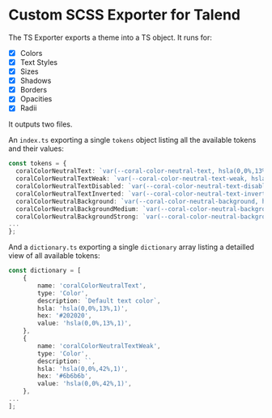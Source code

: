 # Custom SCSS Exporter for Talend

The TS Exporter exports a theme into a TS object. It runs for:

- [x] Colors
- [x] Text Styles
- [x] Sizes
- [x] Shadows
- [x] Borders
- [x] Opacities
- [x] Radii

It outputs two files.

An `index.ts` exporting a single `tokens` object listing all the available tokens and their values:

```ts
const tokens = {
  coralColorNeutralText: `var(--coral-color-neutral-text, hsla(0,0%,13%,1))`,
  coralColorNeutralTextWeak: `var(--coral-color-neutral-text-weak, hsla(0,0%,42%,1))`,
  coralColorNeutralTextDisabled: `var(--coral-color-neutral-text-disabled, hsla(0,0%,55%,1))`,
  coralColorNeutralTextInverted: `var(--coral-color-neutral-text-inverted, hsla(0,0%,100%,1))`,
  coralColorNeutralBackground: `var(--coral-color-neutral-background, hsla(0,0%,100%,1))`,
  coralColorNeutralBackgroundMedium: `var(--coral-color-neutral-background-medium, hsla(0,0%,97%,1))`,
  coralColorNeutralBackgroundStrong: `var(--coral-color-neutral-background-strong, hsla(0,0%,91%,1))`,
...
};
```

And a `dictionary.ts` exporting a single `dictionary` array listing a detailled view of all available tokens:

```ts
const dictionary = [
    {
        name: 'coralColorNeutralText',
        type: 'Color',
        description: `Default text color`,
        hsla: 'hsla(0,0%,13%,1)',
        hex: '#202020',
        value: 'hsla(0,0%,13%,1)',
    },
    {
        name: 'coralColorNeutralTextWeak',
        type: 'Color',
        description: ``,
        hsla: 'hsla(0,0%,42%,1)',
        hex: '#6b6b6b',
        value: 'hsla(0,0%,42%,1)',
    },
...
];
```
